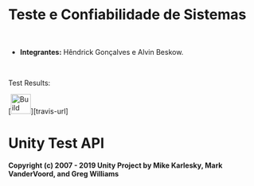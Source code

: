 # Teste e Confiabilidade de Sistemas

</br>

* **Integrantes:** Hêndrick Gonçalves e Alvin Beskow.

</br>


Test Results:

[<img alt="Build Status" src="https://www.travis-ci.com/HendrickGoncalves/Travis_Test.svg?token=n9J5MzN5s3sQcxTgPs3Q&branch=main" height="40">][travis-url]

Unity Test API
==============

__Copyright (c) 2007 - 2019 Unity Project by Mike Karlesky, Mark VanderVoord, and Greg Williams__


